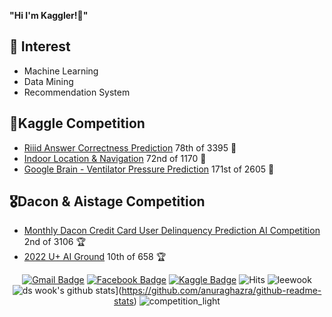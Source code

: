 <!--
**ds-wook/ds-wook** is a ✨ _special_ ✨ repository because its `README.md` (this file) appears on your GitHub profile.

Here are some ideas to get you started:

- 🔭 I’m currently working on ...
- 🌱 I’m currently learning ...
- 👯 I’m looking to collaborate on ...
- 🤔 I’m looking for help with ...
- 💬 Ask me about ...
- 📫 How to reach me: ...
- 😄 Pronouns: ...
- ⚡ Fun fact: ...
-->
**"Hi I'm Kaggler!👋"**   

## 🎲 Interest
+ Machine Learning
+ Data Mining
+ Recommendation System

## 🏅Kaggle Competition
+ [Riiid Answer Correctness Prediction](https://www.kaggle.com/competitions/riiid-test-answer-prediction) 78th of 3395 🥈
+ [Indoor Location & Navigation](https://www.kaggle.com/competitions/indoor-location-navigation) 72nd of 1170 🥉
+ [Google Brain - Ventilator Pressure Prediction](https://www.kaggle.com/competitions/ventilator-pressure-prediction) 171st of 2605 🥉

## 🎖️Dacon & Aistage Competition
+ [Monthly Dacon Credit Card User Delinquency Prediction AI Competition](https://dacon.io/competitions/official/235713/overview/description) 2nd of 3106 🏆
+ [2022 U+ AI Ground](https://stages.ai/competitions/208/overview/description) 10th of 658 🏆  

<div align=center>

  [![Gmail Badge](https://img.shields.io/badge/-Gmail-c14438?style=flat-square&logo=Gmail&logoColor=white&link=mailto:kdy0902ysh@gmail.com)](mailto:leewook94@gmail.com)
  [![Facebook Badge](https://img.shields.io/badge/facebook-1877f2?style=flat-square&logo=facebook&logoColor=white&link=https://www.facebook.com/profile.php?id=100020605646794)](https://www.facebook.com/profile.php?id=100020605646794)
  [![Kaggle Badge](http://img.shields.io/badge/-Kaggle-black?style=flat-square&logo=kaggle&link=https://www.kaggle.com/abhinand05/)](https://www.kaggle.com/leewook) 
  ![Hits](https://hits.seeyoufarm.com/api/count/incr/badge.svg?url=https%3A%2F%2Fgithub.com%2Fleewook%2Fkaggle-badge&count_bg=%23DDAA17&title_bg=%23555555&icon=&icon_color=%23E7E7E7&title=hits&edge_flat=false)
  ![leewook](https://road-to-kaggle-grandmaster.vercel.app/api/simple/leewook)  
  ![ds wook's github stats](https://github-readme-stats.vercel.app/api?username=ds-wook)](https://github.com/anuraghazra/github-readme-stats)
  ![competition_light](https://road-to-kaggle-grandmaster.vercel.app/api/badges/leewook/competition/light)  

</div>
